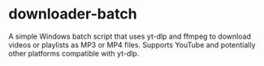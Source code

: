 # downloader-batch
A simple Windows batch script that uses yt-dlp and ffmpeg to download videos or playlists as MP3 or MP4 files. Supports YouTube and potentially other platforms compatible with yt-dlp.
